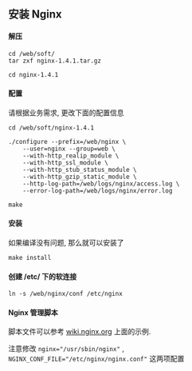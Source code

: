 ## 安装 Nginx

#### 解压
```
cd /web/soft/
tar zxf nginx-1.4.1.tar.gz

cd nginx-1.4.1
```

#### 配置
请根据业务需求, 更改下面的配置信息
```
cd /web/soft/nginx-1.4.1

./configure --prefix=/web/nginx \
    --user=nginx --group=web \
    --with-http_realip_module \
    --with-http_ssl_module \
    --with-http_stub_status_module \
    --with-http_gzip_static_module \
    --http-log-path=/web/logs/nginx/access.log \
    --error-log-path=/web/logs/nginx/error.log 

make
```
#### 安装
如果编译没有问题, 那么就可以安装了

```
make install
```

#### 创建 /etc/ 下的软连接
```
ln -s /web/nginx/conf /etc/nginx
```

#### Nginx 管理脚本
脚本文件可以参考 [wiki.nginx.org](http://wiki.nginx.org/RedHatNginxInitScript "/etc/init.d/nginx") 上面的示例.

注意修改 `nginx="/usr/sbin/nginx"` , `NGINX_CONF_FILE="/etc/nginx/nginx.conf"` 这两项配置

